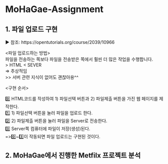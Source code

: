 # MoHaGae-Assignment

<h2> 1. 파일 업로드 구현 </h2>
<p>▶ 참조: <link>https://opentutorials.org/course/2039/10966</link></p>
<p><파일 업로드하는 방법><br>
파일을 전송하는 쪽보다 파일을 전송받은 쪽에서 훨씬 더 많은 작업을 수행합니다.<br>
> HTML < SEVER<br>
=> 추상적임<br>
  >> 서버 관련 지식이 없어도 괜찮아용^^<br></p>

<구현 순서><br>
<p>
0️⃣ HTML코드를 작성하여 1) 파일선택 버튼과 2) 파일제출 버튼을 가진 웹 페이지를 제작한다.<br>
1️⃣ 1) 파일선택 버튼을 눌러 파일을 업로드 한다.<br>
2️⃣ 2) 파일제출 버튼을 눌러 파일을 Server로 전송한다.<br>
3️⃣ Server쪽 컴퓨터에 파일이 저장(생성)된다.<br>
=>0️⃣~3️⃣이 작동되면 파일 업로드는 구현된 것이다.<br>
</p>

<h2> 2. MoHaGae에서 진행한 Metfilx 프로젝트 분석 </h2>
